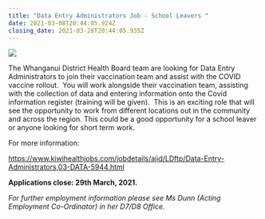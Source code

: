 ```yaml
---
title: "Data Entry Administrators Job - School Leavers "
date: 2021-03-08T20:44:05.924Z
closing_date: 2021-03-28T20:44:05.935Z
---
```

![](https://res.cloudinary.com/whanganuihigh/image/upload/v1615236202/Careers%20and%20Vocational/district_health_board_logo.jpg)

The Whanganui District Health Board team are looking for Data Entry Administrators to join their vaccination team and assist with the COVID vaccine rollout.  You will work alongside their vaccination team, assisting with the collection of data and entering information onto the Covid information register (training will be given).  This is an exciting role that will see the opportunity to work from different locations out in the community and across the region. This could be a good opportunity for a school leaver or anyone looking for short term work.

For more information:

<https://www.kiwihealthjobs.com/jobdetails/ajid/LDftp/Data-Entry-Administrators,03-DATA-5944.html>

**Applications close: 29th March, 2021.** 

*For further employment information please see Ms Dunn (Acting Employment Co-Ordinator) in her D7/D8 Office.*